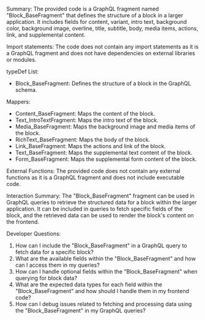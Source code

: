 Summary:
The provided code is a GraphQL fragment named "Block_BaseFragment" that defines the structure of a block in a larger application. It includes fields for content, variant, intro text, background color, background image, overline, title, subtitle, body, media items, actions, link, and supplemental content.

Import statements:
The code does not contain any import statements as it is a GraphQL fragment and does not have dependencies on external libraries or modules.

typeDef List:
- Block_BaseFragment: Defines the structure of a block in the GraphQL schema.

Mappers:
- Content_BaseFragment: Maps the content of the block.
- Text_IntroTextFragment: Maps the intro text of the block.
- Media_BaseFragment: Maps the background image and media items of the block.
- RichText_BaseFragment: Maps the body of the block.
- Link_BaseFragment: Maps the actions and link of the block.
- Text_BaseFragment: Maps the supplemental text content of the block.
- Form_BaseFragment: Maps the supplemental form content of the block.

External Functions:
The provided code does not contain any external functions as it is a GraphQL fragment and does not include executable code.

Interaction Summary:
The "Block_BaseFragment" fragment can be used in GraphQL queries to retrieve the structured data for a block within the larger application. It can be included in queries to fetch specific fields of the block, and the retrieved data can be used to render the block's content on the frontend.

Developer Questions:
1. How can I include the "Block_BaseFragment" in a GraphQL query to fetch data for a specific block?
2. What are the available fields within the "Block_BaseFragment" and how can I access them in my queries?
3. How can I handle optional fields within the "Block_BaseFragment" when querying for block data?
4. What are the expected data types for each field within the "Block_BaseFragment" and how should I handle them in my frontend code?
5. How can I debug issues related to fetching and processing data using the "Block_BaseFragment" in my GraphQL queries?